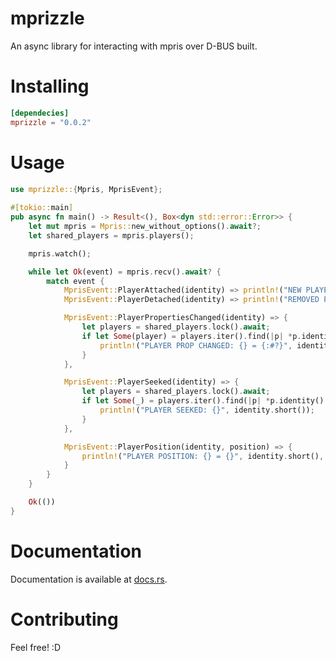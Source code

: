 # mprizzle

An async library for interacting with mpris over D-BUS built.

# Installing

```toml
[dependecies]
mprizzle = "0.0.2"
```

# Usage

```rust
use mprizzle::{Mpris, MprisEvent};
                                                                                                             ```
#[tokio::main]
pub async fn main() -> Result<(), Box<dyn std::error::Error>> {
    let mut mpris = Mpris::new_without_options().await?;
    let shared_players = mpris.players();

    mpris.watch();

    while let Ok(event) = mpris.recv().await? {
        match event {
            MprisEvent::PlayerAttached(identity) => println!("NEW PLAYER = {}", identity.short()),
            MprisEvent::PlayerDetached(identity) => println!("REMOVED PLAYER = {}", identity.short()),

            MprisEvent::PlayerPropertiesChanged(identity) => {
                let players = shared_players.lock().await;
                if let Some(player) = players.iter().find(|p| *p.identity() == identity) {
                    println!("PLAYER PROP CHANGED: {} = {:#?}", identity.short(), player.metadata().await?);
                }
            },

            MprisEvent::PlayerSeeked(identity) => {
                let players = shared_players.lock().await;
                if let Some(_) = players.iter().find(|p| *p.identity() == identity) {
                    println!("PLAYER SEEKED: {}", identity.short());
                }
            },

            MprisEvent::PlayerPosition(identity, position) => {
                println!("PLAYER POSITION: {} = {}", identity.short(), position.as_secs());
            }
        }
    }

    Ok(())
}
```

# Documentation

Documentation is available at [docs.rs](https://docs.rs/mprizzle/latest/mprizzle/).

# Contributing

Feel free! :D
